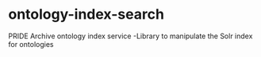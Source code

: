 # ontology-index-search
PRIDE Archive ontology index service -Library to manipulate the Solr index for ontologies
